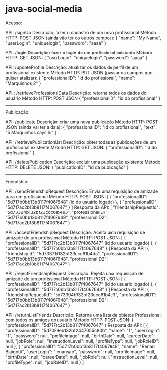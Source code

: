 # java-social-media

Acesso:

API: /signUp
Descrição: fazer o cadastro de um novo profissional
Método HTTP: POST
JSON (ainda vão ter os outros campos):
{
    "name": "My Name",
    "userLogin": "uniquelogin",
    "password": "aaaa"
}

API: /login
Descrição: fazer o login de um profissional existente
Método HTTP: GET
JSON:
{
    "userLogin": "uniquelogin",
    "password": "aaaa"
}

API: /updateProfile
Descrição: atualizar os dados do perfil de um profissional existente
Método HTTP: PUT
JSON (passar os campos que quiser atalizar):
{
    "professionalID": "id do profissional",
    "name": "Marquinhos 2"
}

API : /retrieveProfessionalData
Descrição: retorna todos os dados do usuário
Método HTTP: POST
JSON
{
    "professionalID": "id do profissional"
}

-------------------------------

Publicação:

API: /publicate
Descrição: criar uma nova publicação
Método HTTP: POST
JSON (ainda vai ter a data):
{
    "professionalID": "id do profissional",
    "text": "5 Marquinhos says hi"
}

API: /retrievePublicationList
Descrição: obter todas as publicações de um profissional existente
Método HTTP: GET
JSON:
{
    "professionalID": "id do profissional"
}

API: /deletePublication
Descrição: excluir uma publicação existente
Método HTTP: DELETE
JSON:
{
    "publicationID": "id da publicação"
}

-------------------------------

Friendship:

API: /sendFriendshipRequest
Descrição: Envia uma requisição de amizade para um profissional
Método HTTP: POST
JSON:
[
    {
        "professionalID": "5d717b0bb13b8117f4067648" (id do usuário logado)
    },
    {
        "professionalID": "5d717ac2b13b8117f4067647" 
    }
]
Resposta da API:
{
    "friendshipRequestId": "5d73394b132bf23ccc61b4e3",
    "professionalID1": "5d717b0bb13b8117f4067648",
    "professionalID2": "5d717ac2b13b8117f4067647"
}

API: /acceptFriendshipRequest
Descrição: Aceita uma requisição de amizade de um profissional
Método HTTP: POST
JSON:
[
    {
        "professionalID": "5d717ac2b13b8117f4067647" (id do usuario logado)
    },
    {
        "professionalID": "5d717b0bb13b8117f4067648"
    }
]
Resposta da API:
{
    "friendshipId": "5d73371d132bf23ccc61b4da",
    "professionalID1": "5d717b0bb13b8117f4067648",
    "professionalID2": "5d717ac2b13b8117f4067647"
}

API: /rejectFriendshipRequest
Descrição: Rejeita uma requisição de amizade de um profissional
Método HTTP: POST
JSON:
[
    {
        "professionalID": "5d717ac2b13b8117f4067647" (id do usuario logado)
    },
    {
        "professionalID": "5d717b0bb13b8117f4067648"
    }
]
Resposta da API:
{
    "friendshipRequestId": "5d73394b132bf23ccc61b4e3",
    "professionalID1": "5d717b0bb13b8117f4067648",
    "professionalID2": "5d717ac2b13b8117f4067647"
}

API: /returnListFriends
Descrição: Retorna uma lista de objetos Professional, com todos os amigos do usuário
Método HTTP: POST
JSON:
{
    "professionalID": "5d717ac2b13b8117f4067647"
}
Resposta da API:
[
    {
        "professionalID": "5d7089eb132bf2447055c80b",
        "name": "1",
        "userLogin": "1",
        "password": null,
        "profileImage": null,
        "birthDate": null,
        "careerDate": null,
        "jobRole": null,
        "instructionLevel": null,
        "profileType": null,
        "jobRoleID": null
    },
    {
        "professionalID": "5d717b0bb13b8117f4067648",
        "name": "Renan Biaigotti",
        "userLogin": "renansao",
        "password": null,
        "profileImage": null,
        "birthDate": null,
        "careerDate": null,
        "jobRole": null,
        "instructionLevel": null,
        "profileType": null,
        "jobRoleID": null
    }
]